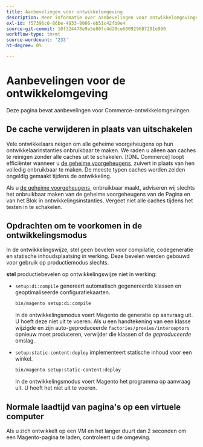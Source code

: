```yaml
---
title: Aanbevelingen voor ontwikkelomgeving
description: Meer informatie over aanbevelingen voor ontwikkelomgevingen in Adobe Commerce. Ontdek implementatierichtlijnen en optimalisatiestrategieën.
exl-id: f57396c0-86be-4933-8066-eb51c42fb9e4
source-git-commit: 10f324478e9a5e80fc4d28ce680929687291e990
workflow-type: tm+mt
source-wordcount: '233'
ht-degree: 0%

---
```


# Aanbevelingen voor de ontwikkelomgeving

Deze pagina bevat aanbevelingen voor Commerce-ontwikkelomgevingen.

## De cache verwijderen in plaats van uitschakelen

Vele ontwikkelaars neigen om alle geheime voorgeheugens op hun ontwikkelaarinstanties onbruikbaar te maken. We raden u alleen aan caches te reinigen zonder alle caches uit te schakelen. [!DNL Commerce] loopt efficiënter wanneer u [&#x200B; de geheime voorgeheugens &#x200B;](../configuration/cli/manage-cache.md#clean-and-flush-cache-types) zuivert in plaats van hen volledig onbruikbaar te maken. De meeste typen caches worden zelden ongeldig gemaakt tijdens de ontwikkeling.

Als u [&#x200B; de geheime voorgeheugens &#x200B;](../configuration/cli/manage-cache.md#enable-or-disable-cache-types) onbruikbaar maakt, adviseren wij slechts het onbruikbaar maken van de geheime voorgeheugens van de Pagina en van het Blok in ontwikkelingsinstanties. Vergeet niet alle caches tijdens het testen in te schakelen.

## Opdrachten om te voorkomen in de ontwikkelingsmodus

In de ontwikkelingswijze, stel geen bevelen voor compilatie, codegeneratie en statische inhoudsplaatsing in werking. Deze bevelen werden gebouwd voor gebruik op productiemodus slechts.

**stel** productiebevelen op ontwikkelingswijze niet in werking:

* `setup:di:compile` genereert automatisch gegenereerde klassen en geoptimaliseerde configuratiekaarten.

  ```bash
  bin/magento setup:di:compile
  ```

  In de ontwikkelingsmodus voert Magento de generatie op aanvraag uit. U hoeft deze niet uit te voeren. Als u een handtekening van een klasse wijzigde en zijn auto-geproduceerde `factories/proxies/interceptors` opnieuw moet produceren, verwijder die klassen of de _geproduceerde_ omslag.

* `setup:static-content:deploy` implementeert statische inhoud voor een winkel.

  ```bash
  bin/magento setup:static-content:deploy
  ```

  In de ontwikkelingsmodus voert Magento het programma op aanvraag uit. U hoeft het niet uit te voeren.

## Normale laadtijd van pagina&#39;s op een virtuele computer

Als u zich ontwikkelt op een VM en het langer duurt dan 2 seconden om een Magento-pagina te laden, controleert u de omgeving.
